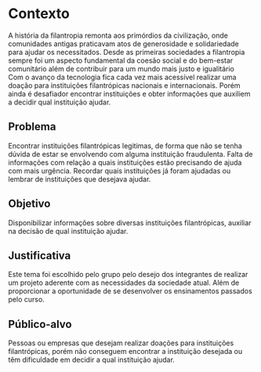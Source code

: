 # Contexto

A história da filantropia remonta aos primórdios da civilização, onde comunidades antigas praticavam atos de generosidade e solidariedade para ajudar os necessitados. Desde as primeiras sociedades a filantropia sempre foi um aspecto fundamental da coesão social e do bem-estar comunitário além de contribuir para um mundo mais justo e igualitário  
Com o avanço da tecnologia fica cada vez mais acessível realizar uma doação para instituições filantrópicas nacionais e internacionais. Porém ainda é desafiador encontrar instituições e obter informações que auxiliem a decidir qual instituição ajudar.

## Problema

Encontrar instituições filantrópicas legitimas, de forma que não se tenha dúvida de estar se envolvendo com alguma instituição fraudulenta. Falta de informações com relação a quais instituições estão precisando de ajuda com mais urgência. Recordar quais instituições já foram ajudadas ou lembrar de instituições que desejava ajudar.

## Objetivo

Disponibilizar informações sobre diversas instituições filantrópicas, auxiliar na decisão de qual instituição ajudar.

## Justificativa

Este tema foi escolhido pelo grupo pelo desejo dos integrantes de realizar um projeto aderente com as necessidades da sociedade atual. Além de proporcionar a oportunidade de se desenvolver os ensinamentos passados pelo curso.

## Público-alvo

Pessoas ou empresas que desejam realizar doações para instituições filantrópicas, porém não conseguem encontrar a instituição desejada ou têm dificuldade em decidir a qual instituição ajudar.
